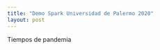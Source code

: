 ```yaml
---
title: "Demo Spark Universidad de Palermo 2020"
layout: post
---
```


Tiempos de pandemia

<script src="https://gist.github.com/92279d31cce3f465288b06703ef86fe8.js?file=
etl-spark-netflix.ipynb"></script>